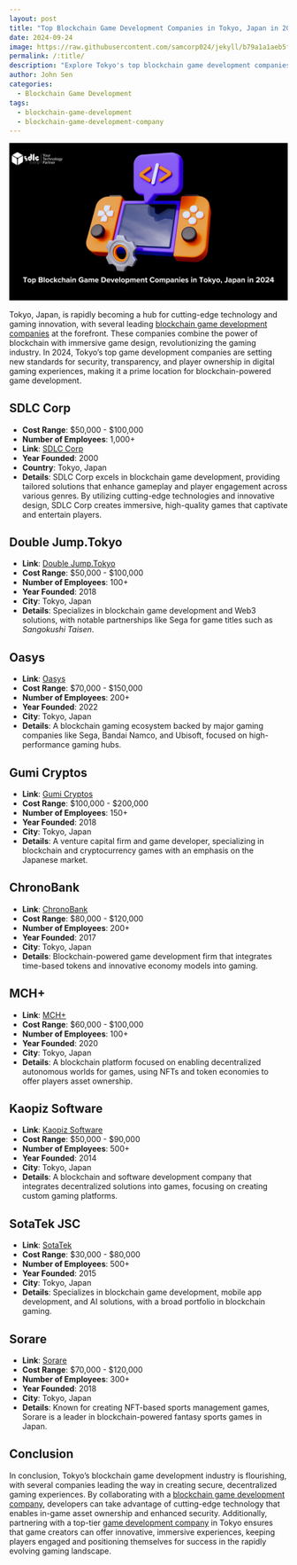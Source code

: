 ```yaml
---
layout: post
title: "Top Blockchain Game Development Companies in Tokyo, Japan in 2024"
date: 2024-09-24
image: https://raw.githubusercontent.com/samcorp024/jekyll/b79a1a1aeb5f49e31b9d86f5420cebba26322931/Top%20Blockchain%20Game%20Development%20Companies%20in%20Tokyo%2C%20Japan%20in%202024%20(1).png?raw=true
permalink: /:title/
description: "Explore Tokyo's top blockchain game development companies in 2024, leading innovation in gaming with cutting-edge blockchain solutions."
author: John Sen
categories:
  - Blockchain Game Development
tags:
  - blockchain-game-development
  - blockchain-game-development-company
---
```


![Blockchain Games](https://raw.githubusercontent.com/samcorp024/jekyll/b79a1a1aeb5f49e31b9d86f5420cebba26322931/Top%20Blockchain%20Game%20Development%20Companies%20in%20Tokyo%2C%20Japan%20in%202024%20(1).png?raw=true)

Tokyo, Japan, is rapidly becoming a hub for cutting-edge technology and gaming innovation, with several leading [blockchain game development companies](https://sdlccorp.com/services/games/blockchain-game-development-company/) at the forefront. These companies combine the power of blockchain with immersive game design, revolutionizing the gaming industry. In 2024, Tokyo’s top game development companies are setting new standards for security, transparency, and player ownership in digital gaming experiences, making it a prime location for blockchain-powered game development.

## SDLC Corp

- **Cost Range**: $50,000 - $100,000  
- **Number of Employees**: 1,000+  
- **Link**: [SDLC Corp](https://sdlccorp.com/)   
- **Year Founded**: 2000  
- **Country**: Tokyo, Japan  
- **Details**: SDLC Corp excels in blockchain game development, providing tailored solutions that enhance gameplay and player engagement across various genres. By utilizing cutting-edge technologies and innovative design, SDLC Corp creates immersive, high-quality games that captivate and entertain players.

## Double Jump.Tokyo

- **Link**: [Double Jump.Tokyo](https://www.doublejump.tokyo)  
- **Cost Range**: $50,000 - $100,000  
- **Number of Employees**: 100+  
- **Year Founded**: 2018  
- **City**: Tokyo, Japan  
- **Details**: Specializes in blockchain game development and Web3 solutions, with notable partnerships like Sega for game titles such as *Sangokushi Taisen*.

## Oasys

- **Link**: [Oasys](https://www.oasys.games)  
- **Cost Range**: $70,000 - $150,000  
- **Number of Employees**: 200+  
- **Year Founded**: 2022  
- **City**: Tokyo, Japan  
- **Details**: A blockchain gaming ecosystem backed by major gaming companies like Sega, Bandai Namco, and Ubisoft, focused on high-performance gaming hubs.

## Gumi Cryptos

- **Link**: [Gumi Cryptos](https://www.gumi-cryptos.com)  
- **Cost Range**: $100,000 - $200,000  
- **Number of Employees**: 150+  
- **Year Founded**: 2018  
- **City**: Tokyo, Japan  
- **Details**: A venture capital firm and game developer, specializing in blockchain and cryptocurrency games with an emphasis on the Japanese market.

## ChronoBank

- **Link**: [ChronoBank](https://www.chronobank.io)  
- **Cost Range**: $80,000 - $120,000  
- **Number of Employees**: 200+  
- **Year Founded**: 2017  
- **City**: Tokyo, Japan  
- **Details**: Blockchain-powered game development firm that integrates time-based tokens and innovative economy models into gaming.

## MCH+

- **Link**: [MCH+](https://www.mchplus.io)  
- **Cost Range**: $60,000 - $100,000  
- **Number of Employees**: 100+  
- **Year Founded**: 2020  
- **City**: Tokyo, Japan  
- **Details**: A blockchain platform focused on enabling decentralized autonomous worlds for games, using NFTs and token economies to offer players asset ownership.

## Kaopiz Software

- **Link**: [Kaopiz Software](https://www.kaopiz.com)  
- **Cost Range**: $50,000 - $90,000  
- **Number of Employees**: 500+  
- **Year Founded**: 2014  
- **City**: Tokyo, Japan  
- **Details**: A blockchain and software development company that integrates decentralized solutions into games, focusing on creating custom gaming platforms.

## SotaTek JSC

- **Link**: [SotaTek](https://www.sotatek.com)  
- **Cost Range**: $30,000 - $80,000  
- **Number of Employees**: 500+  
- **Year Founded**: 2015  
- **City**: Tokyo, Japan  
- **Details**: Specializes in blockchain game development, mobile app development, and AI solutions, with a broad portfolio in blockchain gaming.

## Sorare

- **Link**: [Sorare](https://www.sorare.com)  
- **Cost Range**: $70,000 - $120,000  
- **Number of Employees**: 300+  
- **Year Founded**: 2018  
- **City**: Tokyo, Japan  
- **Details**: Known for creating NFT-based sports management games, Sorare is a leader in blockchain-powered fantasy sports games in Japan.

## Conclusion

In conclusion, Tokyo’s blockchain game development industry is flourishing, with several companies leading the way in creating secure, decentralized gaming experiences. By collaborating with a [blockchain game development company](https://sdlccorp.com/services/games/blockchain-game-development-company/), developers can take advantage of cutting-edge technology that enables in-game asset ownership and enhanced security. Additionally, partnering with a top-tier [game development company](https://sdlccorp.com/services/games/game-development-company/) in Tokyo ensures that game creators can offer innovative, immersive experiences, keeping players engaged and positioning themselves for success in the rapidly evolving gaming landscape.

